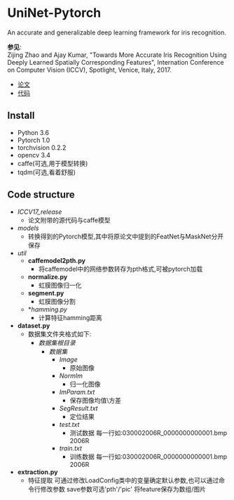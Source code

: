 # UniNet-Pytorch
An accurate and generalizable deep learning framework for iris recognition.

**参见**:  
Zijing Zhao and Ajay Kumar, "Towards More Accurate Iris Recognition Using Deeply Learned Spatially Corresponding Features", Internation Conference on Computer Vision (ICCV), Spotlight, Venice, Italy, 2017.  
 - [论文](http://www.comp.polyu.edu.hk/~csajaykr/deepiris.htm)
 - [代码](http://www.comp.polyu.edu.hk/~csajaykr/deepiris.htm)

## Install
- Python 3.6
- Pytorch 1.0
- torchvision 0.2.2
- opencv 3.4
- caffe(可选,用于模型转换)
- tqdm(可选,看着舒服)

## Code structure
- *ICCV17_release*
  - 论文附带的源代码与caffe模型
- *models*
   - 转换得到的Pytorch模型,其中将原论文中提到的FeatNet与MaskNet分开保存
- *util*
  - **caffemodel2pth.py**
    - 将caffemodel中的网络参数转存为pth格式,可被pytorch加载
  - **normalize.py**
    - 虹膜图像归一化
  - **segment.py**
    - 虹膜图像分割
  - **hamming.py*
    - 计算特征hamming距离
- **dataset.py**
  - 数据集文件夹格式如下:  
      - *数据集根目录*  
        - *数据集*  
          - *Image*  
            - 原始图像
          - *NormIm*  
            - 归一化图像
          - *ImParam.txt*  
            - 保存图像均值\方差
          - *SegResult.txt*  
            - 定位结果
          - *test.txt*  
            - 测试数据 每一行如:030002006R_0000000000001.bmp 2006R
          - *train.txt*  
            - 训练数据 每一行如:030002006R_0000000000001.bmp 2006R
- **extraction.py**
  - 特征提取 可通过修改LoadConfig类中的变量确定默认参数,也可以通过命令行修改参数  save参数可选'pth'/'pic' 将feature保存为数组/图片
